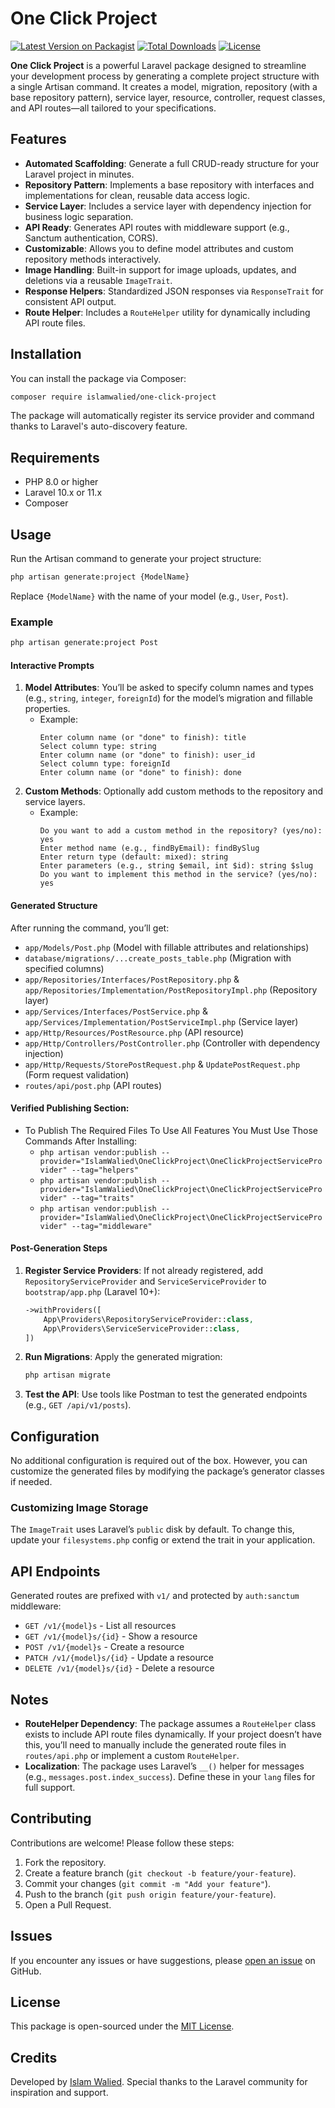 # One Click Project

[![Latest Version on Packagist](https://img.shields.io/packagist/v/islamwalied/one-click-project.svg?style=flat-square)](https://packagist.org/packages/islamwalied/one-click-project)
[![Total Downloads](https://img.shields.io/packagist/dt/islamwalied/one-click-project.svg?style=flat-square)](https://packagist.org/packages/islamwalied/one-click-project)
[![License](https://img.shields.io/packagist/l/islamwalied/one-click-project.svg?style=flat-square)](https://packagist.org/packages/islamwalied/one-click-project)

**One Click Project** is a powerful Laravel package designed to streamline your development process by generating a complete project structure with a single Artisan command. It creates a model, migration, repository (with a base repository pattern), service layer, resource, controller, request classes, and API routes—all tailored to your specifications.

## Features

- **Automated Scaffolding**: Generate a full CRUD-ready structure for your Laravel project in minutes.
- **Repository Pattern**: Implements a base repository with interfaces and implementations for clean, reusable data access logic.
- **Service Layer**: Includes a service layer with dependency injection for business logic separation.
- **API Ready**: Generates API routes with middleware support (e.g., Sanctum authentication, CORS).
- **Customizable**: Allows you to define model attributes and custom repository methods interactively.
- **Image Handling**: Built-in support for image uploads, updates, and deletions via a reusable `ImageTrait`.
- **Response Helpers**: Standardized JSON responses via `ResponseTrait` for consistent API output.
- **Route Helper**: Includes a `RouteHelper` utility for dynamically including API route files.

## Installation

You can install the package via Composer:

```bash
composer require islamwalied/one-click-project
```

The package will automatically register its service provider and command thanks to Laravel's auto-discovery feature.

## Requirements

- PHP 8.0 or higher
- Laravel 10.x or 11.x
- Composer

## Usage

Run the Artisan command to generate your project structure:

```bash
php artisan generate:project {ModelName}
```

Replace `{ModelName}` with the name of your model (e.g., `User`, `Post`).

### Example

```bash
php artisan generate:project Post
```

#### Interactive Prompts
1. **Model Attributes**: You’ll be asked to specify column names and types (e.g., `string`, `integer`, `foreignId`) for the model’s migration and fillable properties.
    - Example:
      ```
      Enter column name (or "done" to finish): title
      Select column type: string
      Enter column name (or "done" to finish): user_id
      Select column type: foreignId
      Enter column name (or "done" to finish): done
      ```
2. **Custom Methods**: Optionally add custom methods to the repository and service layers.
    - Example:
      ```
      Do you want to add a custom method in the repository? (yes/no): yes
      Enter method name (e.g., findByEmail): findBySlug
      Enter return type (default: mixed): string
      Enter parameters (e.g., string $email, int $id): string $slug
      Do you want to implement this method in the service? (yes/no): yes
      ```

#### Generated Structure
After running the command, you’ll get:
- `app/Models/Post.php` (Model with fillable attributes and relationships)
- `database/migrations/...create_posts_table.php` (Migration with specified columns)
- `app/Repositories/Interfaces/PostRepository.php` & `app/Repositories/Implementation/PostRepositoryImpl.php` (Repository layer)
- `app/Services/Interfaces/PostService.php` & `app/Services/Implementation/PostServiceImpl.php` (Service layer)
- `app/Http/Resources/PostResource.php` (API resource)
- `app/Http/Controllers/PostController.php` (Controller with dependency injection)
- `app/Http/Requests/StorePostRequest.php` & `UpdatePostRequest.php` (Form request validation)
- `routes/api/post.php` (API routes)


#### **Verified Publishing Section**:
   - To Publish The Required Files To Use All Features You Must Use Those Commands After Installing:
      - `php artisan vendor:publish --provider="IslamWalied\OneClickProject\OneClickProjectServiceProvider" --tag="helpers"`
      - `php artisan vendor:publish --provider="IslamWalied\OneClickProject\OneClickProjectServiceProvider" --tag="traits"`
      - `php artisan vendor:publish --provider="IslamWalied\OneClickProject\OneClickProjectServiceProvider" --tag="middleware"`


#### Post-Generation Steps
1. **Register Service Providers**: If not already registered, add `RepositoryServiceProvider` and `ServiceServiceProvider` to `bootstrap/app.php` (Laravel 10+):
   ```php
   ->withProviders([
       App\Providers\RepositoryServiceProvider::class,
       App\Providers\ServiceServiceProvider::class,
   ])
   ```
2. **Run Migrations**: Apply the generated migration:
   ```bash
   php artisan migrate
   ```
3. **Test the API**: Use tools like Postman to test the generated endpoints (e.g., `GET /api/v1/posts`).

## Configuration

No additional configuration is required out of the box. However, you can customize the generated files by modifying the package’s generator classes if needed.

### Customizing Image Storage
The `ImageTrait` uses Laravel’s `public` disk by default. To change this, update your `filesystems.php` config or extend the trait in your application.

## API Endpoints

Generated routes are prefixed with `v1/` and protected by `auth:sanctum` middleware:
- `GET /v1/{model}s` - List all resources
- `GET /v1/{model}s/{id}` - Show a resource
- `POST /v1/{model}s` - Create a resource
- `PATCH /v1/{model}s/{id}` - Update a resource
- `DELETE /v1/{model}s/{id}` - Delete a resource

## Notes

- **RouteHelper Dependency**: The package assumes a `RouteHelper` class exists to include API route files dynamically. If your project doesn’t have this, you’ll need to manually include the generated route files in `routes/api.php` or implement a custom `RouteHelper`.
- **Localization**: The package uses Laravel’s `__()` helper for messages (e.g., `messages.post.index_success`). Define these in your `lang` files for full support.

## Contributing

Contributions are welcome! Please follow these steps:

1. Fork the repository.
2. Create a feature branch (`git checkout -b feature/your-feature`).
3. Commit your changes (`git commit -m "Add your feature"`).
4. Push to the branch (`git push origin feature/your-feature`).
5. Open a Pull Request.

## Issues

If you encounter any issues or have suggestions, please [open an issue](https://github.com/islamwalied/oneClickProject/issues) on GitHub.

## License

This package is open-sourced under the [MIT License](LICENSE).

## Credits

Developed by [Islam Walied](mailto:islam.walied96@gmail.com). Special thanks to the Laravel community for inspiration and support.



